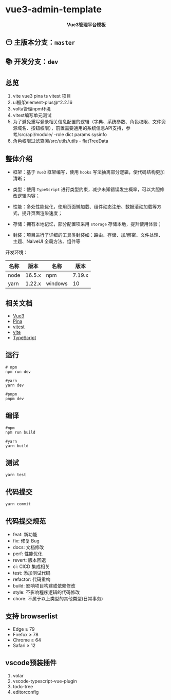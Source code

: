 # vue3-admin-template

<h4 align="center">Vue3管理平台模板</h4>

## 😶  **主版本分支**：**`master`**

## 📚  **开发分支**：**`dev`**

## 总览

1. vite vue3 pina ts vitest 项目
2. ui框架element-plus@^2.2.16
3. volta管理npm环境
4. vitest编写单元测试
5. 为了避免重写登录相关信息配置的逻辑（字典、系统参数、角色权限、文件资源域名、按钮权限），前置需要通用的系统信息API支持，参考/src/api/module/ -role dict params sysinfo
6. 角色权限过滤查阅/src/utils/utils - flatTreeData

## 整体介绍

- 框架：基于 `Vue3` 框架编写，使用 `hooks` 写法抽离部分逻辑，使代码结构更加清晰；

- 类型：使用 `TypeScript` 进行类型约束，减少未知错误发生概率，可以大胆修改逻辑内容；

- 性能：多处性能优化，使用页面懒加载、组件动态注册、数据滚动加载等方式，提升页面渲染速度；

- 存储：拥有本地记忆，部分配置项采用 `storage` 存储本地，提升使用体验；

- 封装：项目进行了详细的工具类封装如：路由、存储、加/解密、文件处理、主题、NaiveUI 全局方法、组件等

开发环境：

| 名称 | 版本    | 名称    | 版本  |
| ---- | ------- | ------- | ----- |
| node | 16.5.x | npm     | 7.19.x |
| yarn | 1.22.x   | windows | 10    |

## 相关文档

- [Vue3](https://vuejs.org/)
- [Pina](https://pinia.vuejs.org/)
- [vitest](https://vitest.dev/guide/)
- [vite](https://cn.vitejs.dev/config/build-options.html#build-target)
- [TypeScript](https://www.tslang.cn/index.html)

## 运行

```shell
# npm
npm run dev

#yarn
yarn dev

#pnpm
pnpm dev

```

## 编译

```shell
#npm 
npm run build

#yarn
yarn build

```

## 测试

```shell
yarn test

```

## 代码提交

```shell
yarn commit

```

## 代码提交规范

- feat: 新功能
- fix: 修复 Bug
- docs: 文档修改
- perf: 性能优化
- revert: 版本回退
- ci: CICD 集成相关
- test: 添加测试代码
- refactor: 代码重构
- build: 影响项目构建或依赖修改
- style: 不影响程序逻辑的代码修改
- chore: 不属于以上类型的其他类型(日常事务)

## 支持 browserlist

- Edge ≥ 79
- Firefox ≥ 78
- Chrome ≥ 64
- Safari ≥ 12

## vscode预装插件

1. volar
2. vscode-typescript-vue-plugin
3. todo-tree
4. editorconfig
